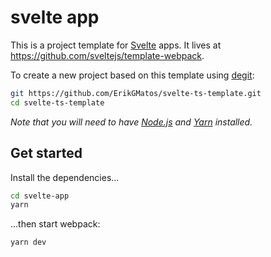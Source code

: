 # svelte app

This is a project template for [Svelte](https://svelte.dev) apps. It lives at https://github.com/sveltejs/template-webpack.

To create a new project based on this template using [degit](https://github.com/Rich-Harris/degit):

```bash
git https://github.com/ErikGMatos/svelte-ts-template.git
cd svelte-ts-template
```

*Note that you will need to have [Node.js](https://nodejs.org) and [Yarn](https://yarnpkg.com/) installed.*


## Get started

Install the dependencies...

```bash
cd svelte-app
yarn
```

...then start webpack:

```bash
yarn dev
```

